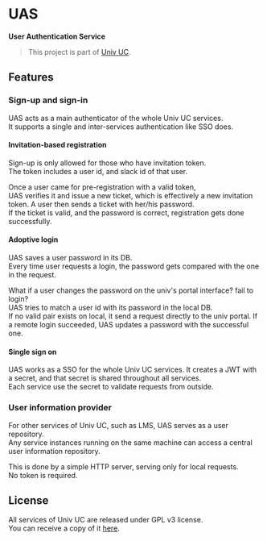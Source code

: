 # UAS

**User Authentication Service**

> This project is part of [Univ UC](https://github.com/univuc).

## Features

### Sign-up and sign-in

UAS acts as a main authenticator of the whole Univ UC services.    
It supports a single and inter-services authentication like SSO does.

#### Invitation-based registration

Sign-up is only allowed for those who have invitation token.    
The token includes a user id, and slack id of that user.

Once a user came for pre-registration with a valid token,     
UAS verifies it and issue a new ticket, which is effectively a new invitation token.
A user then sends a ticket with her/his password.    
If the ticket is valid, and the password is correct, registration gets done successfully. 

#### Adoptive login

UAS saves a user password in its DB.     
Every time user requests a login, the password gets compared with the one in the request.

What if a user changes the password on the univ's portal interface? fail to login?    
UAS tries to match a user id with its password in the local DB.    
If no valid pair exists on local, it send a request directly to the univ portal.
If a remote login succeeded, UAS updates a password with the successful one.

#### Single sign on

UAS works as a SSO for the whole Univ UC services.
It creates a JWT with a secret, and that secret is shared throughout all services.    
Each service use the secret to validate requests from outside.

### User information provider

For other services of Univ UC, such as LMS, UAS serves as a user repository.    
Any service instances running on the same machine can access a central user information repository.

This is done by a simple HTTP server, serving only for local requests.    
No token is required.

## License

All services of Univ UC are released under GPL v3 license.    
You can receive a copy of it [here](https://github.com/univuc/UAS/blob/master/LICENSE).
